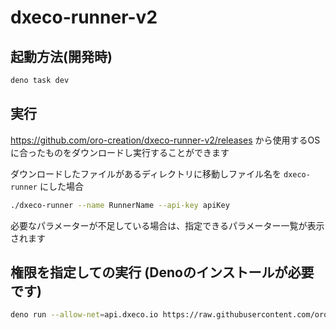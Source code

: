 # dxeco-runner-v2

## 起動方法(開発時)

```sh
deno task dev
```

## 実行

https://github.com/oro-creation/dxeco-runner-v2/releases
から使用するOSに合ったものをダウンロードし実行することができます

ダウンロードしたファイルがあるディレクトリに移動しファイル名を `dxeco-runner`
にした場合

```sh
./dxeco-runner --name RunnerName --api-key apiKey
```

必要なパラメーターが不足している場合は、指定できるパラメーター一覧が表示されます

## 権限を指定しての実行 (Denoのインストールが必要です)

```sh
deno run --allow-net=api.dxeco.io https://raw.githubusercontent.com/oro-creation/dxeco-runner-v2/main/cli.ts --name RunnerName --api-key apiKey
```

